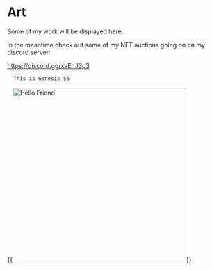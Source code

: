 # Art # 

Some of my work will be displayed here.

In the meantime check out some of my NFT auctions going on on my discord server:

https://discord.gg/xvEhJ3p3

``` html
  This is Genesis $6
```

{{<image src="https://bafybeiaugx66uqvmp65ngnir5xcefrpfpeehsy5ph4fdqjrerjnljjs7mu.ipfs.infura-ipfs.io/" alt="Hello Friend" position="center" style="border-radius: 1px; width: 400px" >}}

